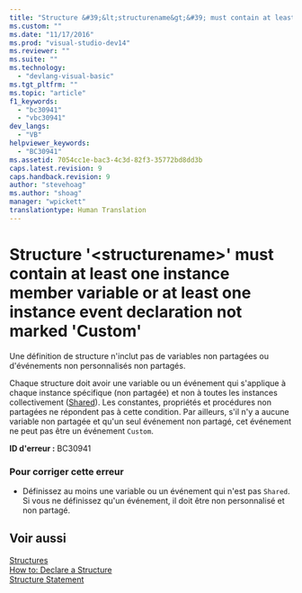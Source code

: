```yaml
---
title: "Structure &#39;&lt;structurename&gt;&#39; must contain at least one instance member variable or at least one instance event declaration not marked &#39;Custom&#39; | Microsoft Docs"
ms.custom: ""
ms.date: "11/17/2016"
ms.prod: "visual-studio-dev14"
ms.reviewer: ""
ms.suite: ""
ms.technology: 
  - "devlang-visual-basic"
ms.tgt_pltfrm: ""
ms.topic: "article"
f1_keywords: 
  - "bc30941"
  - "vbc30941"
dev_langs: 
  - "VB"
helpviewer_keywords: 
  - "BC30941"
ms.assetid: 7054cc1e-bac3-4c3d-82f3-35772bd8dd3b
caps.latest.revision: 9
caps.handback.revision: 9
author: "stevehoag"
ms.author: "shoag"
manager: "wpickett"
translationtype: Human Translation
---
```

# Structure &#39;&lt;structurename&gt;&#39; must contain at least one instance member variable or at least one instance event declaration not marked &#39;Custom&#39;
Une définition de structure n'inclut pas de variables non partagées ou d'événements non personnalisés non partagés.  
  
 Chaque structure doit avoir une variable ou un événement qui s'applique à chaque instance spécifique \(non partagée\) et non à toutes les instances collectivement \([Shared](../../../visual-basic/language-reference/modifiers/shared.md)\).  Les constantes, propriétés et procédures non partagées ne répondent pas à cette condition.  Par ailleurs, s'il n'y a aucune variable non partagée et qu'un seul événement non partagé, cet événement ne peut pas être un événement `Custom`.  
  
 **ID d'erreur :** BC30941  
  
### Pour corriger cette erreur  
  
-   Définissez au moins une variable ou un événement qui n'est pas `Shared`.  Si vous ne définissez qu'un événement, il doit être non personnalisé et non partagé.  
  
## Voir aussi  
 [Structures](../../../visual-basic/programming-guide/language-features/data-types/structures.md)   
 [How to: Declare a Structure](../../../visual-basic/programming-guide/language-features/data-types/how-to-declare-a-structure.md)   
 [Structure Statement](../../../visual-basic/language-reference/statements/structure-statement.md)